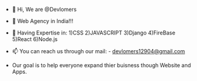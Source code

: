 - 👋 Hi, We are @Devlomers
- 👀 Web Agency in India!!!
- 🌱 Having Expertise in:
       1)CSS
       2)JAVASCRIPT
       3)Django
       4)FireBase
       5)React
       6)Node.js
- 📫 You can reach us through our mail: 
       - devlomers12904@gmail.com
       
- Our goal is to help everyone expand thier buisness though Website and Apps.
<!---
Devlomers/Devlomers is a ✨ special ✨ repository because its `README.md` (this file) appears on your GitHub profile.
You can click the Preview link to take a look at your changes.
--->

